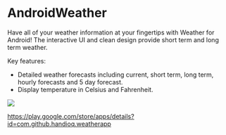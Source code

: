 # AndroidWeather

Have all of your weather information at your fingertips with Weather for Android!
The interactive UI and clean design provide short term and long term weather.

Key features:
- Detailed weather forecasts including current, short term, long term, hourly forecasts and 5 day forecast.
- Display temperature in Celsius and Fahrenheit.

<img src="http://steverichey.github.io/google-play-badge-svg/img/en_get.svg">

https://play.google.com/store/apps/details?id=com.github.handioq.weatherapp
